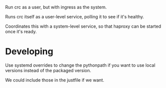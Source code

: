 Run crc as a user, but with ingress as the system.

Runs crc itself as a user-level service, polling it to see if it's healthy.

Coordinates this with a system-level service, so that haproxy can be started once it's ready.

# Developing

Use systemd overrides to change the pythonpath if you want to use local versions instead of the packaged version.

We could include those in the justfile if we want.